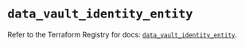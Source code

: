 # `data_vault_identity_entity`

Refer to the Terraform Registry for docs: [`data_vault_identity_entity`](https://registry.terraform.io/providers/hashicorp/vault/4.3.0/docs/data-sources/identity_entity).
